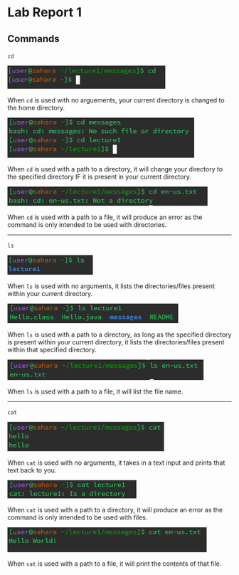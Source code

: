 # **Lab Report 1**

## Commands

`cd`

![Image](labreport1-images/cd1.png)

When `cd` is used with no arguements, your current directory is changed to the home directory.

![Image](labreport1-images/cd2.png)

When `cd` is used with a path to a directory, it will change your directory to the specified directory IF it is present in your current directory.

![Image](labreport1-images/cd3.png)

When `cd` is used with a path to a file, it will produce an error as the command is only intended to be used with directories.

---

`ls`

![Image](labreport1-images/ls1.png)

When `ls` is used with no arguments, it lists the directories/files present within your current directory.

![Image](labreport1-images/ls2.png)

When `ls` is used with a path to a directory, as long as the specified directory is present within your current directory, it lists the directories/files present within that specified directory.

![Image](labreport1-images/ls3.png)

When `ls` is used with a path to a file, it will list the file name.

---

`cat`

![Image](labreport1-images/cat1.png)

When `cat` is used with no arguments, it takes in a text input and prints that text back to you.

![Image](labreport1-images/cat2.png)

When `cat` is used with a path to a directory, it will produce an error as the command is only intended to be used with files.

![Image](labreport1-images/cat3.png)

When `cat` is used with a path to a file, it will print the contents of that file.
